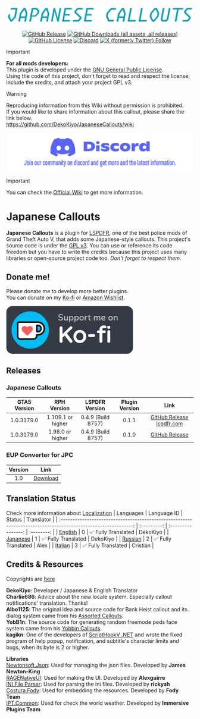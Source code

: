 
<p align="center">
<img src="./Image/Logo.png">
</p>

<p align="center">
    <a href="https://github.com/DekoKiyo/JapaneseCallouts/releases/latest"><img alt="GitHub Release" src="https://img.shields.io/github/v/release/DekoKiyo/JapaneseCallouts?style=flat&logo=GitHub&label=Latest%20Release"></a>
    <a href="https://github.com/DekoKiyo/JapaneseCallouts/releases/latest"><img alt="GitHub Downloads (all assets, all releases)" src="https://img.shields.io/github/downloads/DekoKiyo/JapaneseCallouts/total?style=flat&logo=GitHub&label=Downloads"></a>
    <a href="https://github.com/DekoKiyo/JapaneseCallouts?tab=GPL-3.0-1-ov-file#readme"><img alt="GitHub License" src="https://img.shields.io/github/license/DekoKiyo/JapaneseCallouts?style=flat&logo=GitHub&label=GPL%20License"></a>
    <a href="https://discord.gg/aBer7YvDPA"><img alt="Discord" src="https://img.shields.io/discord/1067619328670830682?style=flat&logo=Discord&label=Discord%20Server"></a>
    <a href="https://twitter.com/DekoKiyomori"><img alt="X (formerly Twitter) Follow" src="https://img.shields.io/twitter/follow/DekoKiyomori?style=social&logo=X"></a>
</p>

> [!IMPORTANT]
> **For all mods developers:**<br/>
> This plugin is developed under the [GNU General Public License](https://github.com/DekoKiyo/JapaneseCallouts?tab=GPL-3.0-1-ov-file#readme).<br/>
> Using the code of this project, don't forget to read and respect the license, include the credits, and attach your project GPL v3.

> [!WARNING]
> Reproducing information from this Wiki without permission is prohibited.<br/>
> If you would like to share information about this callout, please share the link below.<br/>
> https://github.com/DekoKiyo/JapaneseCallouts/wiki

[![Discord](./Image/Discord.png)](https://discord.gg/aBer7YvDPA)

> [!IMPORTANT]
> You can check the [Official Wiki](https://github.com/DekoKiyo/JapaneseCallouts/wiki) to get more information.

# Japanese Callouts
**Japanese Callouts** is a plugin for [LSPDFR](https://www.lcpdfr.com/lspdfr), one of the best police mods of Grand Theft Auto V, that adds some Japanese-style callouts. This project's source code is under the [GPL v3](https://github.com/DekoKiyo/JapaneseCallouts?tab=GPL-3.0-1-ov-file#readme). You can use or reference its code freedom but you have to write the credits because this project uses many libraries or open-source project code too. _Don't forget to respect them._

## Donate me!
Please donate me to develop more better plugins.<br/>
You can donate on my [Ko-fi](https://ko-fi.com/dekokiyo) or [Amazon Wishlist](https://www.amazon.jp/hz/wishlist/ls/FBE1V5T8HB1M?ref_=wl_share).

[![ko-fi](https://raw.githubusercontent.com/DekoKiyo/JapaneseCallouts/main/Image/Ko-fi.png)](https://ko-fi.com/dekokiyo)

## Releases
### Japanese Callouts
| GTA5 Version |    RPH Version    |   LSPDFR Version   | Plugin Version |                                                                                      Link                                                                                       |
| :----------: | :---------------: | :----------------: | :------------: | :-----------------------------------------------------------------------------------------------------------------------------------------------------------------------------: |
|  1.0.3179.0  | 1.109.1 or higher | 0.4.9 (Build 8757) |     0.1.1      | [GitHub Release](https://github.com/DekoKiyo/JapaneseCallouts/releases/tag/0.1.1) [lcpdfr.com](https://www.lcpdfr.com/downloads/gta5mods/scripts/47879-japanese-callouts-beta/) |
|  1.0.3179.0  | 1.98.0 or higher  | 0.4.9 (Build 8757) |     0.1.0      |                                               [GitHub Release](https://github.com/DekoKiyo/JapaneseCallouts/releases/tag/0.1.0.0)                                               |

### EUP Converter for JPC
| Version |                                               Link                                                |
| :-----: | :-----------------------------------------------------------------------------------------------: |
|   1.0   | [Download](https://github.com/DekoKiyo/JapaneseCallouts/releases/download/0.1.1/EUPConverter.zip) |

## Translation Status
Check more information about [Localization](https://github.com/DekoKiyo/JapaneseCallouts/wiki/Localization)
|                                                   Languages                                                    | Language ID |       Status       | Translator |
| :------------------------------------------------------------------------------------------------------------: | :---------: | :----------------: | :--------: |
| [English](https://github.com/DekoKiyo/JapaneseCallouts/blob/crowdin/JapaneseCallouts/Localization/en-US.json)  |      0      | ✅ Fully Translated |  DekoKiyo  |
| [Japanese](https://github.com/DekoKiyo/JapaneseCallouts/blob/crowdin/JapaneseCallouts/Localization/ja-JP.json) |      1      | ✅ Fully Translated |  DekoKiyo  |
| [Russian](https://github.com/DekoKiyo/JapaneseCallouts/blob/crowdin/JapaneseCallouts/Localization/ru-RU.json)  |      2      | ✅ Fully Translated |    Alex    |
| [Italian](https://github.com/DekoKiyo/JapaneseCallouts/blob/crowdin/JapaneseCallouts/Localization/it-IT.json)  |      3      | ✅ Fully Translated |  Cristian  |

## Credits & Resources
Copyrights are [here](https://github.com/DekoKiyo/JapaneseCallouts/wiki/Copyrights)

**DekoKiyo**: Developer / Japanese & English Translator<br/>
**Charlie686**: Advice about the new locale system. Especially callout notifications' translation. Thanks!<br/>
**Albo1125**: The original idea and source code for Bank Heist callout and its dialog system came from his [Assorted Callouts](https://github.com/Albo1125/Assorted-Callouts).<br/>
**YobB1n**: The source code for generating random freemode peds face system came from his [Yobbin Callouts](https://github.com/YobB1n/YobbinCallouts).<br/>
**kagikn**: One of the developers of [ScriptHookV .NET](https://github.com/scripthookvdotnet/scripthookvdotnet) and wrote the fixed program of help popup, notification, and subtitle's character limits and bugs, when its byte is 2 or higher.<br/>

**Libraries**<br/>
[Newtonsoft.Json](https://www.newtonsoft.com/json): Used for managing the json files. Developed by **James Newton-King**<br/>
[RAGENativeUI](https://github.com/Alexguirre/RAGENativeUI): Used for making the UI. Developed by **Alexguirre**<br/>
[INI File Parser](https://github.com/rickyah/ini-parser): Used for parsing the ini files. Developed by **rickyah**<br/>
[Costura.Fody](https://github.com/Fody/Costura): Used for embedding the resources. Developed by **Fody Team**<br/>
[IPT.Common](https://github.com/Immersive-Plugins-Team/IPT.Common): Used for check the world weather. Developed by **Immersive Plugins Team**